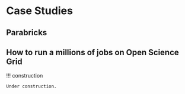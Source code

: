 # Case Studies

## Parabricks

## How to run a millions of jobs on Open Science Grid


<!-- markdownlint-disable MD046 -->
!!! construction

    Under construction.
<!-- markdownlint-enable MD046 -->